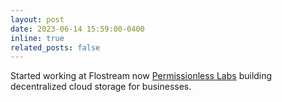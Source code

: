 ```yaml
---
layout: post
date: 2023-06-14 15:59:00-0400
inline: true
related_posts: false
---
```


Started working at Flostream now [Permissionless Labs](https://www.linkedin.com/company/permissionless-labs/) building decentralized cloud storage for businesses.
